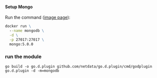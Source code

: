 #### Setup Mongo

Run the command ([image page](https://hub.docker.com/_/mongo)):

```cmd
docker run \
  --name mongodb \
  -d \
  -p 27017:27017 \
  mongo:5.0.0
```

### run the module

```shell
go build -o go.d.plugin github.com/netdata/go.d.plugin/cmd/godplugin
go.d.plugin -d -m=mongodb
```
